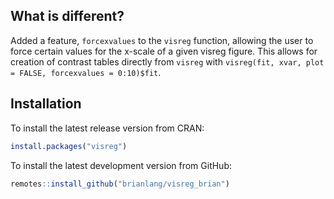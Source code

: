 ## What is different?

Added a feature, `forcexvalues` to the `visreg` function, allowing the user to force certain values for the x-scale of a given visreg figure. This allows for creation of contrast tables directly from `visreg` with `visreg(fit, xvar, plot = FALSE, forcexvalues = 0:10)$fit`.

## Installation

To install the latest release version from CRAN:

```r
install.packages("visreg")
```

To install the latest development version from GitHub:

```r
remotes::install_github("brianlang/visreg_brian")
```
